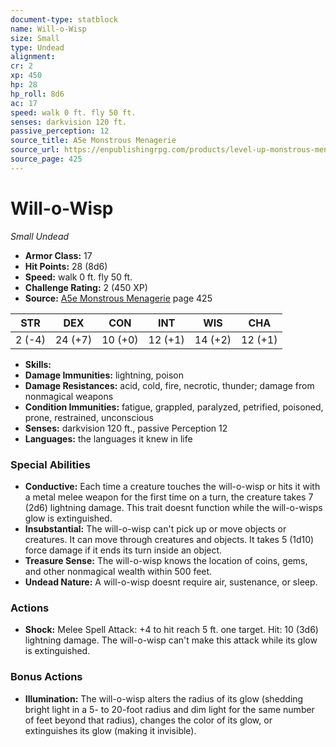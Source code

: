 ```yaml
---
document-type: statblock
name: Will-o-Wisp
size: Small
type: Undead
alignment: 
cr: 2
xp: 450
hp: 28
hp_roll: 8d6
ac: 17
speed: walk 0 ft. fly 50 ft.
senses: darkvision 120 ft. 
passive_perception: 12
source_title: A5e Monstrous Menagerie
source_url: https://enpublishingrpg.com/products/level-up-monstrous-menagerie-a5e
source_page: 425
---
```


# Will-o-Wisp

*Small* *Undead*

- **Armor Class:** 17
- **Hit Points:** 28 (8d6)
- **Speed:** walk 0 ft. fly 50 ft.
- **Challenge Rating:** 2 (450 XP)
- **Source:** [A5e Monstrous Menagerie](https://enpublishingrpg.com/products/level-up-monstrous-menagerie-a5e) page 425

| STR | DEX | CON | INT | WIS | CHA |
| --- | --- | --- | --- | --- | --- |
| 2 (-4) | 24 (+7) | 10 (+0) | 12 (+1) | 14 (+2) | 12 (+1) |

- **Skills:** 
- **Damage Immunities:** lightning, poison
- **Damage Resistances:** acid, cold, fire, necrotic, thunder; damage from nonmagical weapons
- **Condition Immunities:** fatigue, grappled, paralyzed, petrified, poisoned, prone, restrained, unconscious
- **Senses:** darkvision 120 ft., passive Perception 12
- **Languages:** the languages it knew in life

### Special Abilities

- **Conductive:** Each time a creature touches the will-o-wisp or hits it with a metal melee weapon for the first time on a turn, the creature takes 7 (2d6) lightning damage. This trait doesnt function while the will-o-wisps glow is extinguished.
- **Insubstantial:** The will-o-wisp can't pick up or move objects or creatures. It can move through creatures and objects. It takes 5 (1d10) force damage if it ends its turn inside an object.
- **Treasure Sense:** The will-o-wisp knows the location of coins, gems, and other nonmagical wealth within 500 feet.
- **Undead Nature:** A will-o-wisp doesnt require air, sustenance, or sleep.

### Actions

- **Shock:** Melee Spell Attack: +4 to hit  reach 5 ft.  one target. Hit: 10 (3d6) lightning damage. The will-o-wisp can't make this attack while its glow is extinguished.

### Bonus Actions

- **Illumination:** The will-o-wisp alters the radius of its glow (shedding bright light in a 5- to 20-foot radius and dim light for the same number of feet beyond that radius), changes the color of its glow, or extinguishes its glow (making it invisible).
